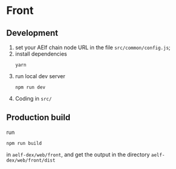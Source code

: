 # Front

## Development

1. set your AElf chain node URL in the file `src/common/config.js`;
2. install dependencies
    ```shell script
    yarn
    ```
3. run local dev server
    ```shell script
    npm run dev
    ```
4. Coding in `src/`

## Production build

run
```shell script
npm run build
```
in `aelf-dex/web/front`, and get the output in the directory `aelf-dex/web/front/dist`
